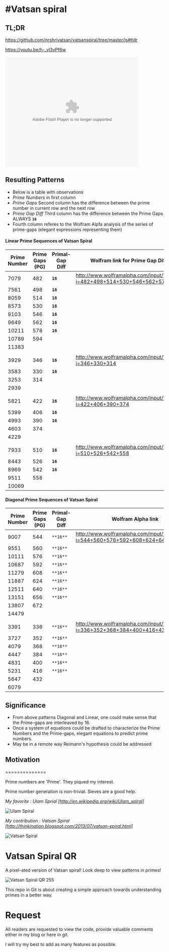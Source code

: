 #Vatsan spiral
==========

## TL;DR

https://github.com/nrshrivatsan/vatsanspiral/tree/master/js#tldr

https://youtu.be/h-_yl3vPf6w

<object width="425" height="350">
  <param name="movie" value="https://youtu.be/h-_yl3vPf6w" />
  <param name="wmode" value="transparent" />
  <embed src="https://youtu.be/h-_yl3vPf6w"
         type="application/x-shockwave-flash"
         wmode="transparent" width="425" height="350" />
</object>

## Resulting Patterns

- Below is a table with observations
- *Prime Numbers* in first column
- *Prime Gaps* Second column has the difference between the prime number in current row and the next row
- *Prime Gap Diff* Third column has the difference between the Prime Gaps ALWAYS **`16`**
- Fourth column referes to the Wolfram Alpfa analysis of the series of prime-gaps (elegant expressions representing them)
#### Linear Prime Sequences of Vatsan Spiral

|Prime Number|Prime Gaps (PG)|Primal-Gap Diff|Wolfram link for Prime Gap Diff|
|----|----|-----|-----|
|7079|482|**`16`**|http://www.wolframalpha.com/input/?i=482+498+514+530+546+562+578+594
|7561|498|**`16`**|
|8059|514|**`16`**|
|8573|530|**`16`**|
|9103|546|**`16`**|
|9649|562|**`16`**|
|10211|578|**`16`**|
|10789|594||
|11383|||
||||
|3929|346|**`16`**|http://www.wolframalpha.com/input/?i=346+330+314
|3583|330|**`16`**|
|3253|314||
|2939|||
||||
|5821|422|**`16`**|http://www.wolframalpha.com/input/?i=422+406+390+374
|5399|406|**`16`**|
|4993|390|**`16`**|
|4603|374||
|4229|||
||||
|7933|510|**`16`**|http://www.wolframalpha.com/input/?i=510+526+542+558
|8443|526|**`16`**|
|8969|542|**`16`**|
|9511|558||
|10069|||

#### Diagonal Prime Sequences of Vatsan Spiral

|Prime Number|Prime Gaps (PG)|Primal-Gap Diff|Wolfram Alpha link|
|---|----|----|----|
|9007|544|`**16**`|http://www.wolframalpha.com/input/?i=544+560+576+592+608+624+640+656+672
|9551|560|`**16**`|
|10111|576|`**16**`|
|10687|592|`**16**`|
|11279|608|`**16**`|
|11887|624|`**16**`|
|12511|640|`**16**`|
|13151|656|`**16**`|
|13807|672||
|14479|||
|||
|3391|336|`**16**`|http://www.wolframalpha.com/input/?i=336+352+368+384+400+416+432
|3727|352|`**16**`|
|4079|368|`**16**`|
|4447|384|`**16**`|
|4831|400|`**16**`|
|5231|416|`**16**`|
|5647|432||
|6079|||

## Significance

- From above patterns Diagonal and Linear, one could make sense that the Prime-gaps are interleaved by 16.
- Once a system of equations could be drafted to characterize the Prime Numbers and the Prime-gaps, elegant equations to predict prime numbers.
- May be in a remote way Reimann's hypothesis could be addressed

## **Motivation** 
==============

Prime numbers are 'Prime'. They piqued my interest.

Prime number generation is non-trivial. Sieves are a good help.

*My favorite : Ulam Sprial [http://en.wikipedia.org/wiki/Ulam_spiral]*

![Ulam Spiral](https://raw.github.com/nrshrivatsan/ulamspiral/master/js/Ulam-Spiral-21.jpg "Ulam Spiral")

*My contribution : Vatsan Spiral [http://thinkination.blogspot.com/2013/07/vatsan-spiral.html]*

![Vatsan Spiral](https://raw.github.com/nrshrivatsan/ulamspiral/master/js/Vatsan-spiral-21.jpg "Vatsan Spiral")

**Vatsan Spiral QR**
===================
A pixel-ated version of Vatsan spiral! Look deep to view patterns in primes!

![Vatsan Spiral QR 255 ](https://raw.githubusercontent.com/nrshrivatsan/vatsanspiral/master/go/555.jpeg "Vatsan Spiral QR 255")

This repo in Git is about creating a simple approach towards understanding primes in a better way.


**Request**
===========

All readers are requested to view the code, provide valuable comments either in my blog or here in git.

I will try my best to add as many features as possible.

